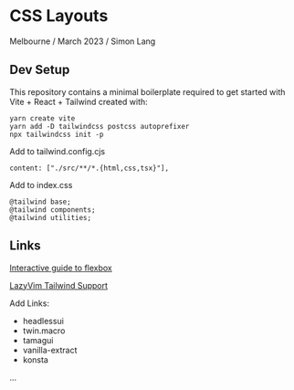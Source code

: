# CSS Layouts

Melbourne / March 2023 / Simon Lang

## Dev Setup

This repository contains a minimal boilerplate required to get started with Vite + React + Tailwind created with:

```
yarn create vite
yarn add -D tailwindcss postcss autoprefixer
npx tailwindcss init -p
```

Add to tailwind.config.cjs

```
content: ["./src/**/*.{html,css,tsx}"],
```

Add to index.css

```
@tailwind base;
@tailwind components;
@tailwind utilities;
```

## Links

[Interactive guide to flexbox](https://www.joshwcomeau.com/css/interactive-guide-to-flexbox/)

[LazyVim Tailwind Support](https://www.youtube.com/watch?v=_NiWhZeR-MY)

Add Links:
- headlessui
- twin.macro
- tamagui
- vanilla-extract
- konsta

...
